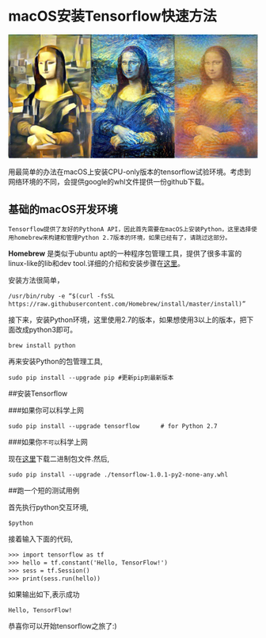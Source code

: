 # macOS安装Tensorflow快速方法
![TF Logo](ml_cubist_expressionist_impressionist.jpg)

用最简单的办法在macOS上安装CPU-only版本的tensorflow试验环境。考虑到网络环境的不同，会提供google的whl文件提供一份github下载。

## 基础的macOS开发环境

```
Tensorflow提供了友好的PythonA API，因此首先需要在macOS上安装Python，这里选择使用homebrew来构建和管理Python 2.7版本的环境，如果已经有了，请跳过这部分。
```

**Homebrew** 是类似于ubuntu apt的一种程序包管理工具，提供了很多丰富的linux-like的lib和dev tool.详细的介绍和安装步骤在[这里](https://brew.sh/)。

安装方法很简单，

```
/usr/bin/ruby -e “$(curl -fsSL https://raw.githubusercontent.com/Homebrew/install/master/install)”
```

接下来，安装Python环境，这里使用2.7的版本，如果想使用3以上的版本，把下面改成python3即可。

```
brew install python
```

再来安装Python的包管理工具,

```
sudo pip install --upgrade pip #更新pip到最新版本
```

##安装Tensorflow

###如果你可以科学上网
```
sudo pip install --upgrade tensorflow      # for Python 2.7
```

###如果你`不可以`科学上网

现在[这里](/tensorflow-1.0.1-py2-none-any.whl)下载二进制包文件.然后,

```
sudo pip install --upgrade ./tensorflow-1.0.1-py2-none-any.whl
```

##跑一个短的测试用例

首先执行python交互环境,
```
$python
```

接着输入下面的代码,

```
>>> import tensorflow as tf
>>> hello = tf.constant('Hello, TensorFlow!')
>>> sess = tf.Session()
>>> print(sess.run(hello))
```

如果输出如下,表示成功
```
Hello, TensorFlow!
```

恭喜你可以开始tensorflow之旅了:)




